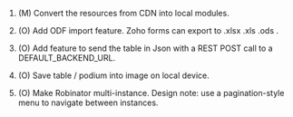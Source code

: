 1. (M) Convert the resources from CDN into local modules.

2. (O) Add ODF import feature. Zoho forms can export to .xlsx .xls .ods .

3. (O) Add feature to send the table in Json with a REST POST call to a DEFAULT_BACKEND_URL.

4. (O) Save table / podium into image on local device.

5. (O) Make Robinator multi-instance.
   Design note: use a pagination-style menu to navigate between instances. 

